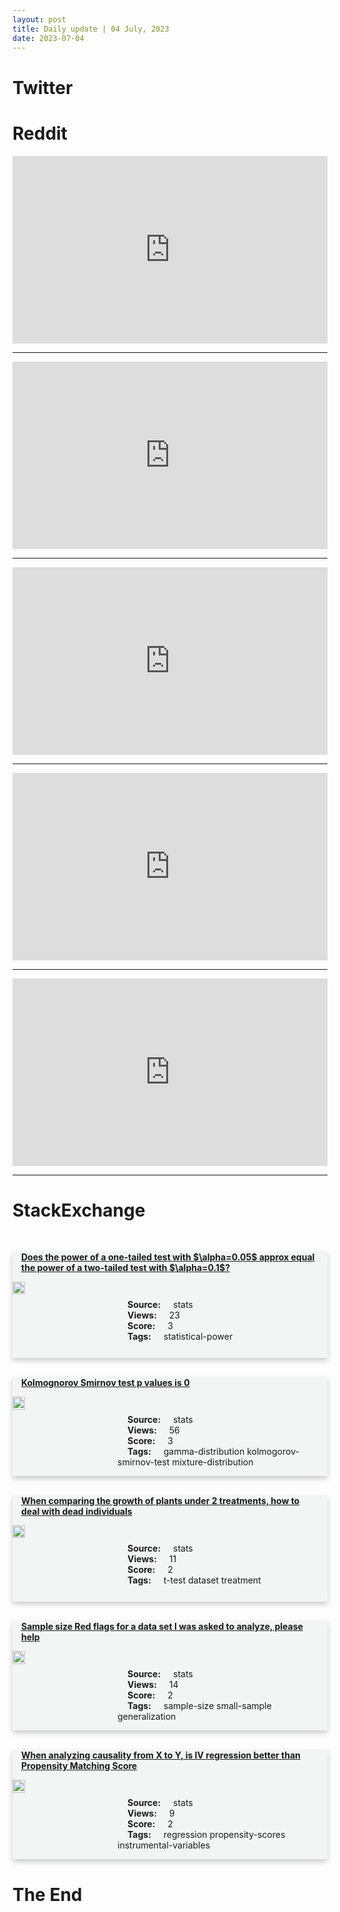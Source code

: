 ```yaml
---
layout: post
title: Daily update | 04 July, 2023
date: 2023-07-04
---
```


<script async src="https://platform.twitter.com/widgets.js" charset="utf-8"></script>


<script src='https://storage.ko-fi.com/cdn/scripts/overlay-widget.js'></script>
<script>
  kofiWidgetOverlay.draw('themldojo', {
    'type': 'floating-chat',
    'floating-chat.donateButton.text': 'Support me',
    'floating-chat.donateButton.background-color': '#f45d22',
    'floating-chat.donateButton.text-color': '#fff'
  });
</script>

# Twitter 

<blockquote class="twitter-tweet"><a href="https://twitter.com/JohnCleese/status/1675733111743856640"></a></blockquote>

<blockquote class="twitter-tweet"><a href="https://twitter.com/alvinfoo/status/1675721000271642625"></a></blockquote>

<blockquote class="twitter-tweet"><a href="https://twitter.com/Damn_coder/status/1675739388620201985"></a></blockquote>

<blockquote class="twitter-tweet"><a href="https://twitter.com/liron/status/1675724309745246208"></a></blockquote>

<blockquote class="twitter-tweet"><a href="https://twitter.com/SportMDAnalysis/status/1675854618771832832"></a></blockquote>

<blockquote class="twitter-tweet"><a href="https://twitter.com/ylecun/status/1675842246598443013"></a></blockquote>

<blockquote class="twitter-tweet"><a href="https://twitter.com/stanfordnlp/status/1675836243941228545"></a></blockquote>

<blockquote class="twitter-tweet"><a href="https://twitter.com/DeepLearningAI_/status/1675863883741818886"></a></blockquote>

<blockquote class="twitter-tweet"><a href="https://twitter.com/stanfordnlp/status/1675832493646266371"></a></blockquote>

<blockquote class="twitter-tweet"><a href="https://twitter.com/huggingface/status/1675959159924162561"></a></blockquote>

# Reddit 

<iframe id="reddit-embed" src="https://www.redditmedia.com/r/dataengineering/comments/14pll13/data_engineering_roadmap?ref_source=embed&amp;ref=share&amp;embed=true" sandbox="allow-scripts allow-same-origin allow-popups" style="border: none;" height="300" width="100%" scrolling="yes"></iframe>
<hr style="width:100%;text-align:left;margin-left:0">
<iframe id="reddit-embed" src="https://www.redditmedia.com/r/MachineLearning/comments/14p4y19/r_classifierfree_guidance_can_be_applied_to_llms?ref_source=embed&amp;ref=share&amp;embed=true" sandbox="allow-scripts allow-same-origin allow-popups" style="border: none;" height="300" width="100%" scrolling="yes"></iframe>
<hr style="width:100%;text-align:left;margin-left:0">
<iframe id="reddit-embed" src="https://www.redditmedia.com/r/datascience/comments/14pnnrw/how_do_data_science_consultancy_firms_usually?ref_source=embed&amp;ref=share&amp;embed=true" sandbox="allow-scripts allow-same-origin allow-popups" style="border: none;" height="300" width="100%" scrolling="yes"></iframe>
<hr style="width:100%;text-align:left;margin-left:0">
<iframe id="reddit-embed" src="https://www.redditmedia.com/r/MachineLearning/comments/14pkcn5/d_what_is_currently_the_best_theoretical_book_or?ref_source=embed&amp;ref=share&amp;embed=true" sandbox="allow-scripts allow-same-origin allow-popups" style="border: none;" height="300" width="100%" scrolling="yes"></iframe>
<hr style="width:100%;text-align:left;margin-left:0">
<iframe id="reddit-embed" src="https://www.redditmedia.com/r/MachineLearning/comments/14pa98b/p_sweep_open_source_ai_junior_developer_that?ref_source=embed&amp;ref=share&amp;embed=true" sandbox="allow-scripts allow-same-origin allow-popups" style="border: none;" height="300" width="100%" scrolling="yes"></iframe>
<hr style="width:100%;text-align:left;margin-left:0">

<style>
.card {
box-shadow: 0 4px 8px 0 rgba(0,0,0,0.2);
transition: 0.3s;
width: 100%;
background-color: #F3F4F4;
}
p{
    margin-left:  3em;
    padding-top: 1em;
}
.part2{
    display: grid;
    grid-template-columns: 1fr 3fr;
}
h4{
    margin: 1em;
}

.card:hover {
box-shadow: 0 8px 16px 0 rgba(0,0,0,0.2);
}
b {
padding: 2px 16px;
}
</style>
  
# StackExchange 


  <br>
  <div class="card">
  <h4><a href='https://stats.stackexchange.com/questions/620407/does-the-power-of-a-one-tailed-test-with-alpha-0-05-approx-equal-the-power-of'>Does the power of a one-tailed test with $\alpha=0.05$ approx equal the power of a two-tailed test with $\alpha=0.1$?</a></h4> 
  <div class="part2">
      <img src="https://cdn.sstatic.net/Sites/stats/Img/apple-touch-icon@2.png?v=344f57aa10cc" alt="Img missing!" style="width:40%">
      <p><b>Source:</b> stats<br><b>Views:</b> 23<br><b>Score:</b> 3<br><b>Tags:</b> <span class="badge badge-dark">statistical-power</span></p> 
  </div>
  </div>
      
  <br>
  <div class="card">
  <h4><a href='https://stats.stackexchange.com/questions/620408/kolmognorov-smirnov-test-p-values-is-0'>Kolmognorov Smirnov test p values is 0</a></h4> 
  <div class="part2">
      <img src="https://cdn.sstatic.net/Sites/stats/Img/apple-touch-icon@2.png?v=344f57aa10cc" alt="Img missing!" style="width:40%">
      <p><b>Source:</b> stats<br><b>Views:</b> 56<br><b>Score:</b> 3<br><b>Tags:</b> <span class="badge badge-dark">gamma-distribution</span> <span class="badge badge-dark">kolmogorov-smirnov-test</span> <span class="badge badge-dark">mixture-distribution</span></p> 
  </div>
  </div>
      
  <br>
  <div class="card">
  <h4><a href='https://stats.stackexchange.com/questions/620430/when-comparing-the-growth-of-plants-under-2-treatments-how-to-deal-with-dead-in'>When comparing the growth of plants under 2 treatments, how to deal with dead individuals</a></h4> 
  <div class="part2">
      <img src="https://cdn.sstatic.net/Sites/stats/Img/apple-touch-icon@2.png?v=344f57aa10cc" alt="Img missing!" style="width:40%">
      <p><b>Source:</b> stats<br><b>Views:</b> 11<br><b>Score:</b> 2<br><b>Tags:</b> <span class="badge badge-dark">t-test</span> <span class="badge badge-dark">dataset</span> <span class="badge badge-dark">treatment</span></p> 
  </div>
  </div>
      
  <br>
  <div class="card">
  <h4><a href='https://stats.stackexchange.com/questions/620381/sample-size-red-flags-for-a-data-set-i-was-asked-to-analyze-please-help'>Sample size Red flags for a data set I was asked to analyze, please help</a></h4> 
  <div class="part2">
      <img src="https://cdn.sstatic.net/Sites/stats/Img/apple-touch-icon@2.png?v=344f57aa10cc" alt="Img missing!" style="width:40%">
      <p><b>Source:</b> stats<br><b>Views:</b> 14<br><b>Score:</b> 2<br><b>Tags:</b> <span class="badge badge-dark">sample-size</span> <span class="badge badge-dark">small-sample</span> <span class="badge badge-dark">generalization</span></p> 
  </div>
  </div>
      
  <br>
  <div class="card">
  <h4><a href='https://stats.stackexchange.com/questions/620397/when-analyzing-causality-from-x-to-y-is-iv-regression-better-than-propensity-ma'>When analyzing causality from X to Y, is IV regression better than Propensity Matching Score</a></h4> 
  <div class="part2">
      <img src="https://cdn.sstatic.net/Sites/stats/Img/apple-touch-icon@2.png?v=344f57aa10cc" alt="Img missing!" style="width:40%">
      <p><b>Source:</b> stats<br><b>Views:</b> 9<br><b>Score:</b> 2<br><b>Tags:</b> <span class="badge badge-dark">regression</span> <span class="badge badge-dark">propensity-scores</span> <span class="badge badge-dark">instrumental-variables</span></p> 
  </div>
  </div>
      
# The End